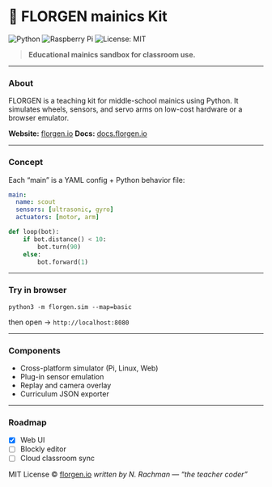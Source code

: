 # 🤖 **FLORGEN mainics Kit**

![Python](https://img.shields.io/badge/python-3.12-blue)
![Raspberry Pi](https://img.shields.io/badge/pi-compatible-red)
![License: MIT](https://img.shields.io/badge/license-MIT-green)

> **Educational mainics sandbox for classroom use.**

---

### About

FLORGEN is a teaching kit for middle-school mainics using Python.
It simulates wheels, sensors, and servo arms on low-cost hardware or a browser emulator.

**Website:** [florgen.io](https://florgen.io)
**Docs:** [docs.florgen.io](https://docs.florgen.io)

---

###  Concept

Each “main” is a YAML config + Python behavior file:

```yaml
main:
  name: scout
  sensors: [ultrasonic, gyro]
  actuators: [motor, arm]
```

```python
def loop(bot):
    if bot.distance() < 10:
        bot.turn(90)
    else:
        bot.forward(1)
```

---

###  Try in browser

```
python3 -m florgen.sim --map=basic
```

then open → `http://localhost:8080`

---

###  Components

* Cross-platform simulator (Pi, Linux, Web)
* Plug-in sensor emulation
* Replay and camera overlay
* Curriculum JSON exporter

---

###  Roadmap

* [x] Web UI
* [ ] Blockly editor
* [ ] Cloud classroom sync

MIT License © [florgen.io](https://florgen.io)
*written by N. Rachman — “the teacher coder”*
